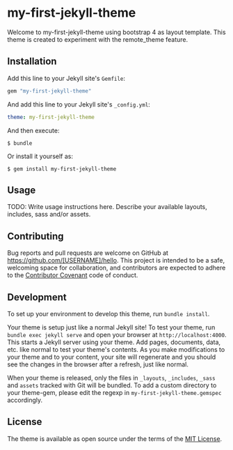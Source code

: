 # my-first-jekyll-theme

Welcome to my-first-jekyll-theme using bootstrap 4 as layout template. This theme is created to experiment with the remote_theme feature.

## Installation

Add this line to your Jekyll site's `Gemfile`:

```ruby
gem "my-first-jekyll-theme"
```

And add this line to your Jekyll site's `_config.yml`:

```yaml
theme: my-first-jekyll-theme
```

And then execute:

    $ bundle

Or install it yourself as:

    $ gem install my-first-jekyll-theme

## Usage

TODO: Write usage instructions here. Describe your available layouts, includes, sass and/or assets.

## Contributing

Bug reports and pull requests are welcome on GitHub at https://github.com/[USERNAME]/hello. This project is intended to be a safe, welcoming space for collaboration, and contributors are expected to adhere to the [Contributor Covenant](http://contributor-covenant.org) code of conduct.

## Development

To set up your environment to develop this theme, run `bundle install`.

Your theme is setup just like a normal Jekyll site! To test your theme, run `bundle exec jekyll serve` and open your browser at `http://localhost:4000`. This starts a Jekyll server using your theme. Add pages, documents, data, etc. like normal to test your theme's contents. As you make modifications to your theme and to your content, your site will regenerate and you should see the changes in the browser after a refresh, just like normal.

When your theme is released, only the files in `_layouts`, `_includes`, `_sass` and `assets` tracked with Git will be bundled.
To add a custom directory to your theme-gem, please edit the regexp in `my-first-jekyll-theme.gemspec` accordingly.

## License

The theme is available as open source under the terms of the [MIT License](https://opensource.org/licenses/MIT).

